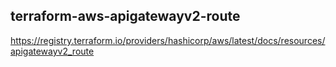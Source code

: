 ## terraform-aws-apigatewayv2-route

https://registry.terraform.io/providers/hashicorp/aws/latest/docs/resources/apigatewayv2_route
